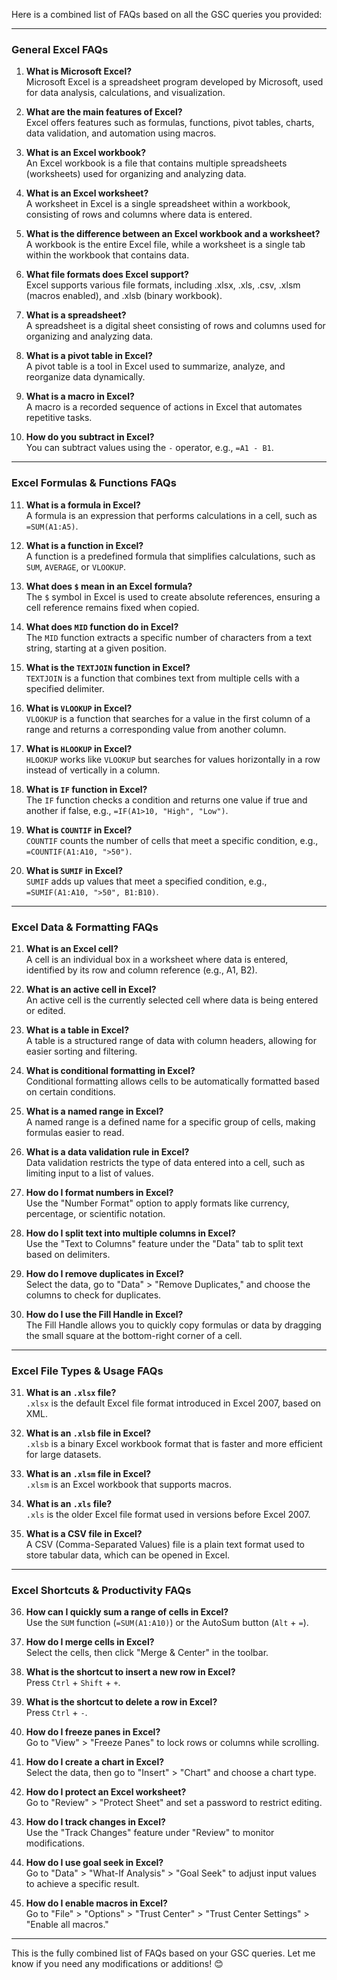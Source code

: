 Here is a combined list of FAQs based on all the GSC queries you provided:  

---

### **General Excel FAQs**  
1. **What is Microsoft Excel?**  
   Microsoft Excel is a spreadsheet program developed by Microsoft, used for data analysis, calculations, and visualization.  

2. **What are the main features of Excel?**  
   Excel offers features such as formulas, functions, pivot tables, charts, data validation, and automation using macros.  

3. **What is an Excel workbook?**  
   An Excel workbook is a file that contains multiple spreadsheets (worksheets) used for organizing and analyzing data.  

4. **What is an Excel worksheet?**  
   A worksheet in Excel is a single spreadsheet within a workbook, consisting of rows and columns where data is entered.  

5. **What is the difference between an Excel workbook and a worksheet?**  
   A workbook is the entire Excel file, while a worksheet is a single tab within the workbook that contains data.  

6. **What file formats does Excel support?**  
   Excel supports various file formats, including .xlsx, .xls, .csv, .xlsm (macros enabled), and .xlsb (binary workbook).  

7. **What is a spreadsheet?**  
   A spreadsheet is a digital sheet consisting of rows and columns used for organizing and analyzing data.  

8. **What is a pivot table in Excel?**  
   A pivot table is a tool in Excel used to summarize, analyze, and reorganize data dynamically.  

9. **What is a macro in Excel?**  
   A macro is a recorded sequence of actions in Excel that automates repetitive tasks.  

10. **How do you subtract in Excel?**  
    You can subtract values using the `-` operator, e.g., `=A1 - B1`.  

---

### **Excel Formulas & Functions FAQs**  
11. **What is a formula in Excel?**  
    A formula is an expression that performs calculations in a cell, such as `=SUM(A1:A5)`.  

12. **What is a function in Excel?**  
    A function is a predefined formula that simplifies calculations, such as `SUM`, `AVERAGE`, or `VLOOKUP`.  

13. **What does `$` mean in an Excel formula?**  
    The `$` symbol in Excel is used to create absolute references, ensuring a cell reference remains fixed when copied.  

14. **What does `MID` function do in Excel?**  
    The `MID` function extracts a specific number of characters from a text string, starting at a given position.  

15. **What is the `TEXTJOIN` function in Excel?**  
    `TEXTJOIN` is a function that combines text from multiple cells with a specified delimiter.  

16. **What is `VLOOKUP` in Excel?**  
    `VLOOKUP` is a function that searches for a value in the first column of a range and returns a corresponding value from another column.  

17. **What is `HLOOKUP` in Excel?**  
    `HLOOKUP` works like `VLOOKUP` but searches for values horizontally in a row instead of vertically in a column.  

18. **What is `IF` function in Excel?**  
    The `IF` function checks a condition and returns one value if true and another if false, e.g., `=IF(A1>10, "High", "Low")`.  

19. **What is `COUNTIF` in Excel?**  
    `COUNTIF` counts the number of cells that meet a specific condition, e.g., `=COUNTIF(A1:A10, ">50")`.  

20. **What is `SUMIF` in Excel?**  
    `SUMIF` adds up values that meet a specified condition, e.g., `=SUMIF(A1:A10, ">50", B1:B10)`.  

---

### **Excel Data & Formatting FAQs**  
21. **What is an Excel cell?**  
    A cell is an individual box in a worksheet where data is entered, identified by its row and column reference (e.g., A1, B2).  

22. **What is an active cell in Excel?**  
    An active cell is the currently selected cell where data is being entered or edited.  

23. **What is a table in Excel?**  
    A table is a structured range of data with column headers, allowing for easier sorting and filtering.  

24. **What is conditional formatting in Excel?**  
    Conditional formatting allows cells to be automatically formatted based on certain conditions.  

25. **What is a named range in Excel?**  
    A named range is a defined name for a specific group of cells, making formulas easier to read.  

26. **What is a data validation rule in Excel?**  
    Data validation restricts the type of data entered into a cell, such as limiting input to a list of values.  

27. **How do I format numbers in Excel?**  
    Use the "Number Format" option to apply formats like currency, percentage, or scientific notation.  

28. **How do I split text into multiple columns in Excel?**  
    Use the "Text to Columns" feature under the "Data" tab to split text based on delimiters.  

29. **How do I remove duplicates in Excel?**  
    Select the data, go to "Data" > "Remove Duplicates," and choose the columns to check for duplicates.  

30. **How do I use the Fill Handle in Excel?**  
    The Fill Handle allows you to quickly copy formulas or data by dragging the small square at the bottom-right corner of a cell.  

---

### **Excel File Types & Usage FAQs**  
31. **What is an `.xlsx` file?**  
    `.xlsx` is the default Excel file format introduced in Excel 2007, based on XML.  

32. **What is an `.xlsb` file in Excel?**  
    `.xlsb` is a binary Excel workbook format that is faster and more efficient for large datasets.  

33. **What is an `.xlsm` file in Excel?**  
    `.xlsm` is an Excel workbook that supports macros.  

34. **What is an `.xls` file?**  
    `.xls` is the older Excel file format used in versions before Excel 2007.  

35. **What is a CSV file in Excel?**  
    A CSV (Comma-Separated Values) file is a plain text format used to store tabular data, which can be opened in Excel.  

---

### **Excel Shortcuts & Productivity FAQs**  
36. **How can I quickly sum a range of cells in Excel?**  
    Use the `SUM` function (`=SUM(A1:A10)`) or the AutoSum button (`Alt` + `=`).  

37. **How do I merge cells in Excel?**  
    Select the cells, then click "Merge & Center" in the toolbar.  

38. **What is the shortcut to insert a new row in Excel?**  
    Press `Ctrl` + `Shift` + `+`.  

39. **What is the shortcut to delete a row in Excel?**  
    Press `Ctrl` + `-`.  

40. **How do I freeze panes in Excel?**  
    Go to "View" > "Freeze Panes" to lock rows or columns while scrolling.  

41. **How do I create a chart in Excel?**  
    Select the data, then go to "Insert" > "Chart" and choose a chart type.  

42. **How do I protect an Excel worksheet?**  
    Go to "Review" > "Protect Sheet" and set a password to restrict editing.  

43. **How do I track changes in Excel?**  
    Use the "Track Changes" feature under "Review" to monitor modifications.  

44. **How do I use goal seek in Excel?**  
    Go to "Data" > "What-If Analysis" > "Goal Seek" to adjust input values to achieve a specific result.  

45. **How do I enable macros in Excel?**  
    Go to "File" > "Options" > "Trust Center" > "Trust Center Settings" > "Enable all macros."  

---

This is the fully combined list of FAQs based on your GSC queries. Let me know if you need any modifications or additions! 😊

